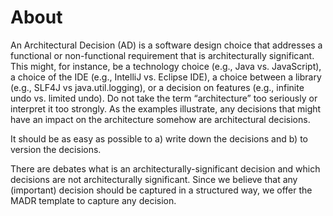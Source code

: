 # About

An Architectural Decision (AD) is a software design choice that addresses a functional or non-functional requirement that is architecturally significant. This might, for instance, be a technology choice (e.g., Java vs. JavaScript), a choice of the IDE (e.g., IntelliJ vs. Eclipse IDE), a choice between a library (e.g., SLF4J vs java.util.logging), or a decision on features (e.g., infinite undo vs. limited undo). Do not take the term “architecture” too seriously or interpret it too strongly. As the examples illustrate, any decisions that might have an impact on the architecture somehow are architectural decisions.

It should be as easy as possible to a) write down the decisions and b) to version the decisions.

There are debates what is an architecturally-significant decision and which decisions are not architecturally significant. Since we believe that any (important) decision should be captured in a structured way, we offer the MADR template to capture any decision.